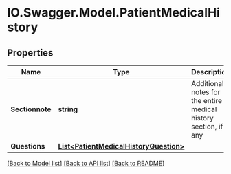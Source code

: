 # IO.Swagger.Model.PatientMedicalHistory
## Properties

Name | Type | Description | Notes
------------ | ------------- | ------------- | -------------
**Sectionnote** | **string** | Additional notes for the entire medical history section, if any | [optional] 
**Questions** | [**List&lt;PatientMedicalHistoryQuestion&gt;**](PatientMedicalHistoryQuestion.md) |  | [optional] 

[[Back to Model list]](../README.md#documentation-for-models) [[Back to API list]](../README.md#documentation-for-api-endpoints) [[Back to README]](../README.md)

